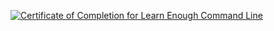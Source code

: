 <a href="https://www.learnenough.com/certificates/05013756"><img src="https://www.learnenough.com/certificates/05013756/command-line-tutorial.svg" alt="Certificate of Completion for Learn Enough Command Line"></a>

<!--
**fadiayaghmour/fadiayaghmour** is a ✨ _special_ ✨ repository because its `README.md` (this file) appears on your GitHub profile.

<a href="https://www.learnenough.com/certificates/05013756"><img src="https://www.learnenough.com/certificates/05013756/command-line-tutorial.svg" alt="Certificate of Completion for Learn Enough Command Line"></a>
